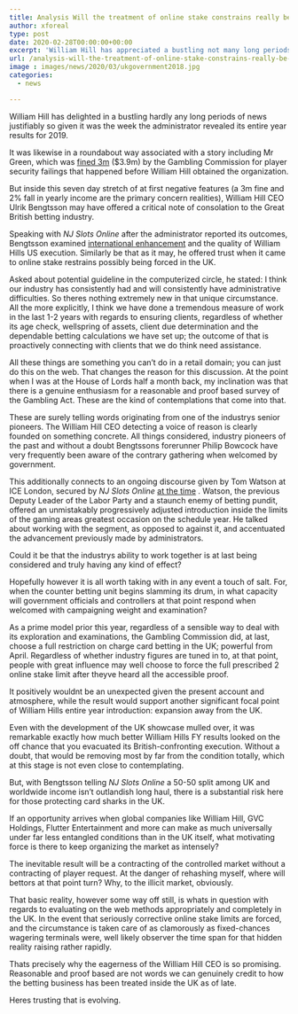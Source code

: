 ```yaml
---
title: Analysis Will the treatment of online stake constrains really be reasonable and proof based
author: xforeal 
type: post
date: 2020-02-28T00:00:00+00:00
excerpt: 'William Hill has appreciated a bustling not many long periods of news justifiably so given it was the week the administrator detailed its entire year results for 2019 '
url: /analysis-will-the-treatment-of-online-stake-constrains-really-be-reasonable-and-proof-based/
image : images/news/2020/03/ukgovernment2018.jpg
categories:
  - news

---
```

William Hill has delighted in a bustling hardly any long periods of news justifiably so given it was the week the administrator revealed its entire year results for 2019. 

It was likewise in a roundabout way associated with a story including Mr Green, which was [fined 3m][1] ($3.9m) by the Gambling Commission for player security failings that happened before William Hill obtained the organization. 

But inside this seven day stretch of at first negative features (a 3m fine and 2&percnt; fall in yearly income are the primary concern realities), William Hill CEO Ulrik Bengtsson may have offered a critical note of consolation to the Great British betting industry. 

Speaking with _NJ Slots Online_ after the administrator reported its outcomes, Bengtsson examined [international enhancement][1] and the quality of William Hills US execution. Similarly be that as it may, he offered trust when it came to online stake restrains possibly being forced in the UK. 

Asked about potential guideline in the computerized circle, he stated: I think our industry has consistently had and will consistently have administrative difficulties. So theres nothing extremely new in that unique circumstance. All the more explicitly, I think we have done a tremendous measure of work in the last 1-2 years with regards to ensuring clients, regardless of whether its age check, wellspring of assets, client due determination and the dependable betting calculations we have set up; the outcome of that is proactively connecting with clients that we do think need assistance. 

All these things are something you can&#8217;t do in a retail domain; you can just do this on the web. That changes the reason for this discussion. At the point when I was at the House of Lords half a month back, my inclination was that there is a genuine enthusiasm for a reasonable and proof based survey of the Gambling Act. These are the kind of contemplations that come into that. 

These are surely telling words originating from one of the industrys senior pioneers. The William Hill CEO detecting a voice of reason is clearly founded on something concrete. All things considered, industry pioneers of the past and without a doubt Bengtssons forerunner Philip Bowcock have very frequently been aware of the contrary gathering when welcomed by government. 

This additionally connects to an ongoing discourse given by Tom Watson at ICE London, secured by _NJ Slots Online_ [at the time][1] . Watson, the previous Deputy Leader of the Labor Party and a staunch enemy of betting pundit, offered an unmistakably progressively adjusted introduction inside the limits of the gaming areas greatest occasion on the schedule year. He talked about working with the segment, as opposed to against it, and accentuated the advancement previously made by administrators. 

Could it be that the industrys ability to work together is at last being considered and truly having any kind of effect? 

Hopefully however it is all worth taking with in any event a touch of salt. For, when the counter betting unit begins slamming its drum, in what capacity will government officials and controllers at that point respond when welcomed with campaigning weight and examination? 

As a prime model prior this year, regardless of a sensible way to deal with its exploration and examinations, the Gambling Commission did, at last, choose a full restriction on charge card betting in the UK; powerful from April. Regardless of whether industry figures are tuned in to, at that point, people with great influence may well choose to force the full prescribed 2 online stake limit after theyve heard all the accessible proof. 

It positively wouldnt be an unexpected given the present account and atmosphere, while the result would support another significant focal point of William Hills entire year introduction: expansion away from the UK. 

Even with the development of the UK showcase mulled over, it was remarkable exactly how much better William Hills FY results looked on the off chance that you evacuated its British-confronting execution. Without a doubt, that would be removing most by far from the condition totally, which at this stage is not even close to contemplating. 

But, with Bengtsson telling _NJ Slots Online_ a 50-50 split among UK and worldwide income isn&#8217;t outlandish long haul, there is a substantial risk here for those protecting card sharks in the UK. 

If an opportunity arrives when global companies like William Hill, GVC Holdings, Flutter Entertainment and more can make as much universally under far less entangled conditions than in the UK itself, what motivating force is there to keep organizing the market as intensely? 

The inevitable result will be a contracting of the controlled market without a contracting of player request. At the danger of rehashing myself, where will bettors at that point turn? Why, to the illicit market, obviously. 

That basic reality, however some way off still, is whats in question with regards to evaluating on the web methods appropriately and completely in the UK. In the event that seriously corrective online stake limits are forced, and the circumstance is taken care of as clamorously as fixed-chances wagering terminals were, well likely observer the time span for that hidden reality raising rather rapidly. 

Thats precisely why the eagerness of the William Hill CEO is so promising. Reasonable and proof based are not words we can genuinely credit to how the betting business has been treated inside the UK as of late. 

Heres trusting that is evolving.

 [1]: #